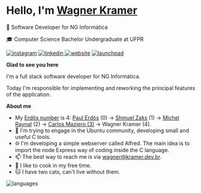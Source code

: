 # Hello, I'm [Wagner Kramer](https://kramer.dev.br)

💼 Software Developer for NG Informática

🎓 Computer Science Bachelor Undergraduate at UFPR

[![instagram](https://img.shields.io/badge/Instagram-E4405F?style=for-the-badge&logo=instagram&logoColor=white)](https://www.instagram.com/kramer.wagner/)
[![linkedin](https://img.shields.io/badge/LinkedIn-0077B5?style=for-the-badge&logo=linkedin&logoColor=white)
](https://br.linkedin.com/in/wagnerkramer)
[![website](https://img.shields.io/badge/Website-000000?style=for-the-badge&logo=html5&logoColor=white)](https://kramer.dev.br)
[![launchpad](https://img.shields.io/badge/Launchpad-E95420?style=for-the-badge&logo=linux&logoColor=white)](https://launchpad.net/~kramerdev)

**Glad to see you here**

I'm a full stack software developer for NG Informática.

Today I'm responsible for implementing and reworking the principal features of the application.

**About me**

- My [Erdös number](https://en.wikipedia.org/wiki/Erd%C5%91s_number) is 4: [Paul Erdös](https://en.wikipedia.org/wiki/Paul_Erd%C5%91s) (0) → [Shmuel Zaks](https://en.wikipedia.org/wiki/Shmuel_Zaks) (1) → [Michel Raynal](https://en.wikipedia.org/wiki/Michel_Raynal) (2) → [Carlos Maziero (3)](http://wiki.inf.ufpr.br/maziero/doku.php) → Wagner Kramer (4).
- 🐧 I'm trying to engage in the Ubuntu community, developing small and useful C tools.
- 🌐 I'm developing a simple webserver called Alfred. The main idea is to import the node Express way of coding inside the C language.
- 📫 The best way to reach me is via [wagner@kramer.dev.br](mailto:wagner@kramer.dev.br).
- 🔪 I like to cook in my free time.
- 🐱 I have two cats, can't live without them.

![languages](https://github-readme-stats.vercel.app/api/top-langs/?username=kramer2005&show_icons=true&hide_border=true&langs_count=4)
